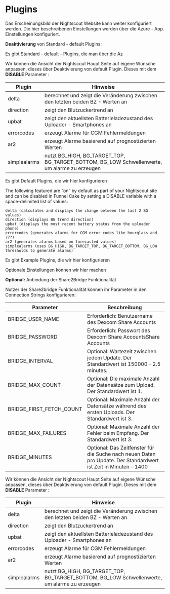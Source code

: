 # Plugins

Das Erscheinungsbild der Nightscout Website kann weiter konfiguriert werden. Die hier beschreibenen Einstellungen werden über die Azure - App. Einstellungen konfiguriert.


**Deaktivierung** von Standard - default Plugins:

Es gibt Standard - default - Plugins, die man über die Az 

Wir können die Ansicht der Nightscout Haupt Seite auf eigene Wünsche anpassen, dieses über 
Deaktivierung von default Plugin. Dieses mit dem **DISABLE** Parameter :
 
| Plugin |  Hinweise |
| -- | -- |
|delta | berechnet und zeigt die Veränderung zwischen den letzten beiden BZ - Werten an|
|direction |zeigt den Blutzuckertrend an|
|upbat |zeigt den aktuellsten Batterieladezustand des Uploader - Smartphones an|
|errorcodes |erzeugt Alarme für CGM Fehlermeldungen |
|ar2 | erzeugt Alarme basierend auf prognostizierten Werten|
|simplealarms |nutzt BG_HIGH, BG_TARGET_TOP, BG_TARGET_BOTTOM, BG_LOW Schwellenwerte, um alarme zu erzeugen|

Es gibt Default Plugins, die wir hier konfigurieren

The following featured are “on” by default as part of your Nightscout site and can be disabled in Funnel Cake by setting a DISABLE variable with a space-delimited list of values:

    delta (calculates and displays the change between the last 2 BG values)
    direction (displays BG trend direction)
    upbat (displays the most recent battery status from the uploader phone)
    errorcodes (generates alarms for CGM error codes like hourglass and ???)
    ar2 (generates alarms based on forecasted values)
    simplealarms (uses BG_HIGH, BG_TARGET_TOP, BG_TARGET_BOTTOM, BG_LOW thresholds to generate alarms)

Es gibt Example Plugins, die wir hier konfigurieren

Optionale Einstellungen können wir hier machen


**Optional:** Anbindung der Share2Bridge Funktionalität
 
 Nutzer der Share2bridge Funktionalität können ihr Parameter  in den Connection Strings konfigurieren:
 
|Parameter |  Beschreibung |
| -- | -- |
 |BRIDGE_USER_NAME |Erforderlich: Benutzername des Dexcom Share Accounts|
|BRIDGE_PASSWORD |Erforderlich: Passwort des Dexcom Share AccountsShare Accounts|
|BRIDGE_INTERVAL |Optional: Wartezeit zwischen jedem  Update. Der Standardwert ist 150000 – 2.5 minutes.
|BRIDGE_MAX_COUNT |Optional: Die maximale Anzahl der Datensätze zum Upload. Der Standardwert ist 1.|
|BRIDGE_FIRST_FETCH_COUNT |Optional: Maximale Anzahl der Datensätze während des ersten Uploads. Der Standardwert ist 3.|
|BRIDGE_MAX_FAILURES |Optional: Maximale Anzahl der Fehler beim Empfang.  Der Standardwert ist 3.|
|BRIDGE_MINUTES |Optional: Das Zeitfenster für die Suche nach neuen Daten pro Update. Der Standardwert ist Zeit in Minuten – 1400|.
 
 
 
Wir können die Ansicht der Nightscout Haupt Seite auf eigene Wünsche anpassen, dieses über 
Deaktivierung von default Plugin. Dieses mit dem **DISABLE** Parameter :
 
| Plugin |  Hinweise |
| -- | -- |
|delta | berechnet und zeigt die Veränderung zwischen den letzten beiden BZ - Werten an|
|direction |zeigt den Blutzuckertrend an|
|upbat |zeigt den aktuellsten Batterieladezustand des Uploader - Smartphones an|
|errorcodes |erzeugt Alarme für CGM Fehlermeldungen |
|ar2 | erzeugt Alarme basierend auf prognostizierten Werten|
|simplealarms |nutzt BG_HIGH, BG_TARGET_TOP, BG_TARGET_BOTTOM, BG_LOW Schwellenwerte, um alarme zu erzeugen|